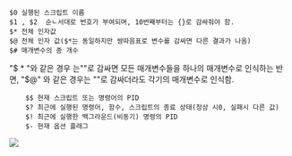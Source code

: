 
	$0 실행된 스크립트 이름
	$1 , $2  순ㄴ서대로 번호가 부여되며, 10번째부터는 {}로 감싸줘야 함.
	$* 전체 인자값
	$@ 전체 인자 값($*는 동일하지만 쌍따음표로 변수를 감싸면 다른 결과가 나옴)
	$# 매개변수의 종 개수


"$ * "와 같은 경우 는""로 감싸면  모든 매개변수들을 하나의 매개변수로 인식하는 반면,
"$@" 와 같은 경우는 ""로 감싸더라도 각기의 매개변수로 인식함.



	
``` 
	$$ 현재 스크립트 또는 명령어의 PID   
	$? 최근에 실행된 명령어, 함수, 스크립트의 종료 상태(정상 시0, 실패시 다른 값)
	$! 최근에 실행한 백그라운드(비동기) 명령의 PID
	$- 현재 옵션 플래그
```

![](https://i.imgur.com/QvYBCpb.png)

